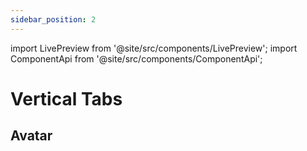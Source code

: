 ```yaml
---
sidebar_position: 2
---
```


import LivePreview from '@site/src/components/LivePreview';
import ComponentApi from '@site/src/components/ComponentApi';

# Vertical Tabs

<LivePreview name="vertical-tabs" height="24rem"></LivePreview>

## Avatar

<LivePreview name="vertical-tabs-with-avatar" height="26rem"></LivePreview>

<ComponentApi name="cui-vertical-tab"></ComponentApi>
<ComponentApi name="cui-vertical-tabs"></ComponentApi>
<ComponentApi name="cui-vertical-tab-avatar"></ComponentApi>
<ComponentApi name="cw-menu-item"></ComponentApi>
<ComponentApi name="cw-menu"></ComponentApi>
<ComponentApi name="cw-menu-avatar"></ComponentApi>
<ComponentApi name="cw-menu-avatar-item"></ComponentApi>
